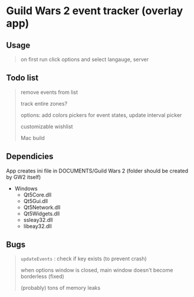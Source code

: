 Guild Wars 2 event tracker (overlay app)
====================

Usage
---------------------
> on first run click options and select langauge, server


Todo list
---------------------
> remove events from list
>
> track entire zones?
>
> options: add colors pickers for event states, update interval picker
>
> customizable wishlist
>
> Mac build

Dependicies
---------------------
App creates ini file in DOCUMENTS/Guild Wars 2 (folder should be created by GW2 itself)

- Windows
	- Qt5Core.dll
	- Qt5Gui.dll
	- Qt5Network.dll
	- Qt5Widgets.dll
	- ssleay32.dll
	- libeay32.dll
	
Bugs
---------------------
> `updateEvents` : check if key exists (to prevent crash)
>
> when options window is closed, main window doesn't become borderless (fixed)
>
> (probably) tons of memory leaks
